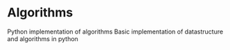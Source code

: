 # Algorithms
Python implementation of algorithms
Basic implementation of datastructure and algorithms in python
